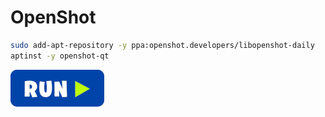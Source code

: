 # OpenShot
```bash
sudo add-apt-repository -y ppa:openshot.developers/libopenshot-daily
aptinst -y openshot-qt
```
[![bashrun](../images/bashrun.png)](br:openshot)